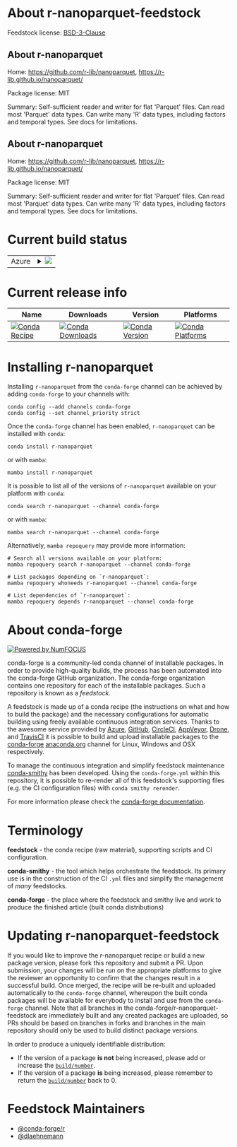 About r-nanoparquet-feedstock
=============================

Feedstock license: [BSD-3-Clause](https://github.com/conda-forge/r-nanoparquet-feedstock/blob/main/LICENSE.txt)


About r-nanoparquet
-------------------

Home: https://github.com/r-lib/nanoparquet, https://r-lib.github.io/nanoparquet/

Package license: MIT

Summary: Self-sufficient reader and writer for flat 'Parquet' files. Can read most 'Parquet' data types. Can write many 'R' data types, including factors and temporal types. See docs for limitations.

About r-nanoparquet
-------------------

Home: https://github.com/r-lib/nanoparquet, https://r-lib.github.io/nanoparquet/

Package license: MIT

Summary: Self-sufficient reader and writer for flat 'Parquet' files. Can read most 'Parquet' data types. Can write many 'R' data types, including factors and temporal types. See docs for limitations.

Current build status
====================


<table>
    
  <tr>
    <td>Azure</td>
    <td>
      <details>
        <summary>
          <a href="https://dev.azure.com/conda-forge/feedstock-builds/_build/latest?definitionId=22907&branchName=main">
            <img src="https://dev.azure.com/conda-forge/feedstock-builds/_apis/build/status/r-nanoparquet-feedstock?branchName=main">
          </a>
        </summary>
        <table>
          <thead><tr><th>Variant</th><th>Status</th></tr></thead>
          <tbody><tr>
              <td>linux_64_r_base4.3</td>
              <td>
                <a href="https://dev.azure.com/conda-forge/feedstock-builds/_build/latest?definitionId=22907&branchName=main">
                  <img src="https://dev.azure.com/conda-forge/feedstock-builds/_apis/build/status/r-nanoparquet-feedstock?branchName=main&jobName=linux&configuration=linux%20linux_64_r_base4.3" alt="variant">
                </a>
              </td>
            </tr><tr>
              <td>linux_64_r_base4.4</td>
              <td>
                <a href="https://dev.azure.com/conda-forge/feedstock-builds/_build/latest?definitionId=22907&branchName=main">
                  <img src="https://dev.azure.com/conda-forge/feedstock-builds/_apis/build/status/r-nanoparquet-feedstock?branchName=main&jobName=linux&configuration=linux%20linux_64_r_base4.4" alt="variant">
                </a>
              </td>
            </tr><tr>
              <td>osx_64_r_base4.3</td>
              <td>
                <a href="https://dev.azure.com/conda-forge/feedstock-builds/_build/latest?definitionId=22907&branchName=main">
                  <img src="https://dev.azure.com/conda-forge/feedstock-builds/_apis/build/status/r-nanoparquet-feedstock?branchName=main&jobName=osx&configuration=osx%20osx_64_r_base4.3" alt="variant">
                </a>
              </td>
            </tr><tr>
              <td>osx_64_r_base4.4</td>
              <td>
                <a href="https://dev.azure.com/conda-forge/feedstock-builds/_build/latest?definitionId=22907&branchName=main">
                  <img src="https://dev.azure.com/conda-forge/feedstock-builds/_apis/build/status/r-nanoparquet-feedstock?branchName=main&jobName=osx&configuration=osx%20osx_64_r_base4.4" alt="variant">
                </a>
              </td>
            </tr><tr>
              <td>win_64_r_base4.3</td>
              <td>
                <a href="https://dev.azure.com/conda-forge/feedstock-builds/_build/latest?definitionId=22907&branchName=main">
                  <img src="https://dev.azure.com/conda-forge/feedstock-builds/_apis/build/status/r-nanoparquet-feedstock?branchName=main&jobName=win&configuration=win%20win_64_r_base4.3" alt="variant">
                </a>
              </td>
            </tr><tr>
              <td>win_64_r_base4.4</td>
              <td>
                <a href="https://dev.azure.com/conda-forge/feedstock-builds/_build/latest?definitionId=22907&branchName=main">
                  <img src="https://dev.azure.com/conda-forge/feedstock-builds/_apis/build/status/r-nanoparquet-feedstock?branchName=main&jobName=win&configuration=win%20win_64_r_base4.4" alt="variant">
                </a>
              </td>
            </tr>
          </tbody>
        </table>
      </details>
    </td>
  </tr>
</table>

Current release info
====================

| Name | Downloads | Version | Platforms |
| --- | --- | --- | --- |
| [![Conda Recipe](https://img.shields.io/badge/recipe-r--nanoparquet-green.svg)](https://anaconda.org/conda-forge/r-nanoparquet) | [![Conda Downloads](https://img.shields.io/conda/dn/conda-forge/r-nanoparquet.svg)](https://anaconda.org/conda-forge/r-nanoparquet) | [![Conda Version](https://img.shields.io/conda/vn/conda-forge/r-nanoparquet.svg)](https://anaconda.org/conda-forge/r-nanoparquet) | [![Conda Platforms](https://img.shields.io/conda/pn/conda-forge/r-nanoparquet.svg)](https://anaconda.org/conda-forge/r-nanoparquet) |

Installing r-nanoparquet
========================

Installing `r-nanoparquet` from the `conda-forge` channel can be achieved by adding `conda-forge` to your channels with:

```
conda config --add channels conda-forge
conda config --set channel_priority strict
```

Once the `conda-forge` channel has been enabled, `r-nanoparquet` can be installed with `conda`:

```
conda install r-nanoparquet
```

or with `mamba`:

```
mamba install r-nanoparquet
```

It is possible to list all of the versions of `r-nanoparquet` available on your platform with `conda`:

```
conda search r-nanoparquet --channel conda-forge
```

or with `mamba`:

```
mamba search r-nanoparquet --channel conda-forge
```

Alternatively, `mamba repoquery` may provide more information:

```
# Search all versions available on your platform:
mamba repoquery search r-nanoparquet --channel conda-forge

# List packages depending on `r-nanoparquet`:
mamba repoquery whoneeds r-nanoparquet --channel conda-forge

# List dependencies of `r-nanoparquet`:
mamba repoquery depends r-nanoparquet --channel conda-forge
```


About conda-forge
=================

[![Powered by
NumFOCUS](https://img.shields.io/badge/powered%20by-NumFOCUS-orange.svg?style=flat&colorA=E1523D&colorB=007D8A)](https://numfocus.org)

conda-forge is a community-led conda channel of installable packages.
In order to provide high-quality builds, the process has been automated into the
conda-forge GitHub organization. The conda-forge organization contains one repository
for each of the installable packages. Such a repository is known as a *feedstock*.

A feedstock is made up of a conda recipe (the instructions on what and how to build
the package) and the necessary configurations for automatic building using freely
available continuous integration services. Thanks to the awesome service provided by
[Azure](https://azure.microsoft.com/en-us/services/devops/), [GitHub](https://github.com/),
[CircleCI](https://circleci.com/), [AppVeyor](https://www.appveyor.com/),
[Drone](https://cloud.drone.io/welcome), and [TravisCI](https://travis-ci.com/)
it is possible to build and upload installable packages to the
[conda-forge](https://anaconda.org/conda-forge) [anaconda.org](https://anaconda.org/)
channel for Linux, Windows and OSX respectively.

To manage the continuous integration and simplify feedstock maintenance
[conda-smithy](https://github.com/conda-forge/conda-smithy) has been developed.
Using the ``conda-forge.yml`` within this repository, it is possible to re-render all of
this feedstock's supporting files (e.g. the CI configuration files) with ``conda smithy rerender``.

For more information please check the [conda-forge documentation](https://conda-forge.org/docs/).

Terminology
===========

**feedstock** - the conda recipe (raw material), supporting scripts and CI configuration.

**conda-smithy** - the tool which helps orchestrate the feedstock.
                   Its primary use is in the construction of the CI ``.yml`` files
                   and simplify the management of *many* feedstocks.

**conda-forge** - the place where the feedstock and smithy live and work to
                  produce the finished article (built conda distributions)


Updating r-nanoparquet-feedstock
================================

If you would like to improve the r-nanoparquet recipe or build a new
package version, please fork this repository and submit a PR. Upon submission,
your changes will be run on the appropriate platforms to give the reviewer an
opportunity to confirm that the changes result in a successful build. Once
merged, the recipe will be re-built and uploaded automatically to the
`conda-forge` channel, whereupon the built conda packages will be available for
everybody to install and use from the `conda-forge` channel.
Note that all branches in the conda-forge/r-nanoparquet-feedstock are
immediately built and any created packages are uploaded, so PRs should be based
on branches in forks and branches in the main repository should only be used to
build distinct package versions.

In order to produce a uniquely identifiable distribution:
 * If the version of a package **is not** being increased, please add or increase
   the [``build/number``](https://docs.conda.io/projects/conda-build/en/latest/resources/define-metadata.html#build-number-and-string).
 * If the version of a package **is** being increased, please remember to return
   the [``build/number``](https://docs.conda.io/projects/conda-build/en/latest/resources/define-metadata.html#build-number-and-string)
   back to 0.

Feedstock Maintainers
=====================

* [@conda-forge/r](https://github.com/orgs/conda-forge/teams/r/)
* [@dlaehnemann](https://github.com/dlaehnemann/)

